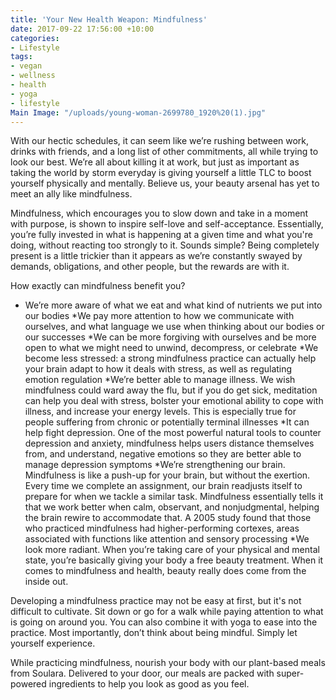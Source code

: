 ```yaml
---
title: 'Your New Health Weapon: Mindfulness'
date: 2017-09-22 17:56:00 +10:00
categories:
- Lifestyle
tags:
- vegan
- wellness
- health
- yoga
- lifestyle
Main Image: "/uploads/young-woman-2699780_1920%20(1).jpg"
---
```


With our hectic schedules, it can seem like we’re rushing between work, drinks with friends, and a long list of other commitments, all while trying to look our best. We’re all about killing it at work, but just as important as taking the world by storm everyday is giving yourself a little TLC to boost yourself physically and mentally. Believe us, your beauty arsenal has yet to meet an ally like mindfulness.

Mindfulness, which encourages you to slow down and take in a moment with purpose, is shown to inspire self-love and self-acceptance. Essentially, you’re fully invested in what is happening at a given time and what you're doing, without reacting too strongly to it. Sounds simple? Being completely present is a little trickier than it appears as we’re constantly swayed by demands, obligations, and other people, but the rewards are with it.  

How exactly can mindfulness benefit you?

* We’re more aware of what we eat and what kind of nutrients we put into our bodies
*We pay more attention to how we communicate with ourselves, and what language we use when thinking about our bodies or our successes 
*We can be more forgiving with ourselves and be more open to what we might need to unwind, decompress, or celebrate 
*We become less stressed: a strong mindfulness practice can actually help your brain adapt to how it deals with stress, as well as regulating emotion regulation
*We’re better able to manage illness. We wish mindfulness could ward away the flu, but if you do get sick, meditation can help you deal with stress, bolster your emotional ability to cope with illness, and increase your energy levels. This is especially true for people suffering from chronic or potentially terminal illnesses
*It can help fight depression. One of the most powerful natural tools to counter depression and anxiety, mindfulness helps users distance themselves from, and understand, negative emotions so they are better able to manage depression symptoms 
*We’re strengthening our brain. Mindfulness is like a push-up for your brain, but without the exertion. Every time we complete an assignment, our brain readjusts itself to prepare for when we tackle a similar task. Mindfulness essentially tells it that we work better when calm, observant, and nonjudgmental, helping the brain rewire to accommodate that. A 2005 study found that those who practiced mindfulness had higher-performing cortexes, areas associated with functions like attention and sensory processing
*We look more radiant. When you’re taking care of your physical and mental state, you’re basically giving your body a free beauty treatment. When it comes to mindfulness and health, beauty really does come from the inside out. 

Developing a mindfulness practice may not be easy at first, but it's not difficult to cultivate. Sit down or go for a walk while paying attention to what is going on around you. You can also combine it with yoga to ease into the practice. Most importantly, don’t think about being mindful. Simply let yourself experience.  

While practicing mindfulness, nourish your body with our plant-based meals from Soulara. Delivered to your door, our meals are packed with super-powered ingredients to help you look as good as you feel. 
